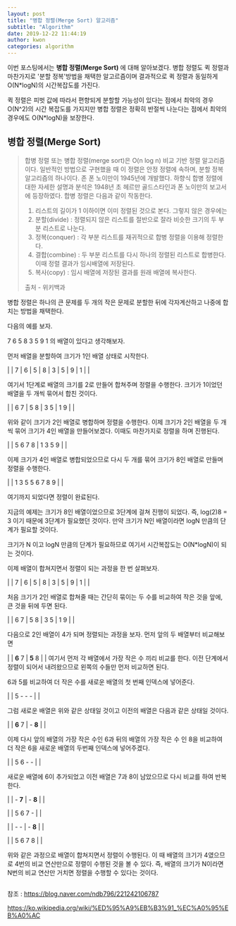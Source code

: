 ```yaml
---
layout: post
title: "병합 정렬(Merge Sort) 알고리즘"
subtitle: "Algorithm"
date: 2019-12-22 11:44:19
author: kwon
categories: algorithm
---
```

이번 포스팅에서는 **병합 정렬(Merge Sort)** 에 대해 알아보겠다. 병합 정렬도 퀵 정렬과 마찬가지로 '분할 정복'방법을 채택한 알고르즘이며 결과적으로 퀵 정렬과 동일하게 O(N*logN)의 시간복잡도를 가진다.

퀵 정렬은 피벗 값에 따라서 편향되게 분할할 가능성이 있다는 점에서 최악의 경우 O(N^2)의 시간 복잡도를 가지지만 병합 정렬은 정확히 반절씩 나눈다는 점에서 최악의 경우에도 O(N*logN)을 보장한다.


## 병합 정렬(Merge Sort)
>합병 정렬 또는 병합 정렬(merge sort)은 O(n log n) 비교 기반 정렬 알고리즘이다. 일반적인 방법으로 구현했을 때 이 정렬은 안정 정렬에 속하며, 분할 정복 알고리즘의 하나이다. 존 폰 노이만이 1945년에 개발했다. 하향식 합병 정렬에 대한 자세한 설명과 분석은 1948년 초 헤르만 골드스타인과 폰 노이만의 보고서에 등장하였다.
>합병 정렬은 다음과 같이 작동한다.
>
>1. 리스트의 길이가 1 이하이면 이미 정렬된 것으로 본다. 그렇지 않은 경우에는
>2. 분할(divide) : 정렬되지 않은 리스트를 절반으로 잘라 비슷한 크기의 두 부분 리스트로 나눈다.
>3. 정복(conquer) : 각 부분 리스트를 재귀적으로 합병 정렬을 이용해 정렬한다.
>4. 결합(combine) : 두 부분 리스트를 다시 하나의 정렬된 리스트로 합병한다. 이때 정렬 결과가 임시배열에 저장된다.
>5. 복사(copy) : 임시 배열에 저장된 결과를 원래 배열에 복사한다.
>
>출처 - 위키백과

병합 정렬은 하나의 큰 문제를 두 개의 작은 문제로 분할한 뒤에 각자계산하고 나중에 합치는 방법을 채택한다.

다음의 예를 보자.

7 6 5 8 3 5 9 1 의 배열이 있다고 생각해보자.

먼저 배열을 분할하여 크기가 1인 배열 상태로 시작한다.

| \| 7 \| 6 \| 5 \| 8 \| 3 \| 5 \| 9 \| 1 \| |

여기서 1단계로 배열의 크기를 2로 만들어 합쳐주며 정렬을 수행한다. 크기가 1이었던 배열을 두 개씩 묶어서 합친 것이다.

| \| 6 7 \| 5 8 \| 3 5 \| 1 9 \| |

위와 같이 크기가 2인 배열로 병합하며 정렬을 수행한다. 이제 크기가 2인 배열을 두 개씩 묶어 크기가 4인 배열을 만들어보겠다. 이때도 마찬가지로 정렬을 하며 진행된다.

| \| 5 6 7 8 \| 1 3 5 9 \| |

이제 크기가 4인 배열로 병합되었으므로 다시 두 개를 묶어 크기가 8인 배열로 만들며 정렬을 수행한다.

| \| 1 3 5 5 6 7 8 9 \| |

여기까지 되었다면 정렬이 완료된다.

지금의 예제는 크기가 8인 배열이었으므로 3단계에 걸쳐 진행이 되었다. 즉, log(2)8 = 3 이기 때문에 3단계가 필요했던 것이다. 만약 크기가 N인 배열이라면 logN 만큼의 단계가 필요할 것이다.

크기가 N 이고 logN 만큼의 단계가 필요하므로 여기서 시간복잡도는 O(N*logN)이 되는 것이다.

이제 배열이 합쳐지면서 정렬이 되는 과정을 한 번 살펴보자.

| \| 7 \| 6 \| 5 \| 8 \| 3 \| 5 \| 9 \| 1 \| |

처음 크기가 2인 배열로 합쳐줄 때는 간단히 묶이는 두 수를 비교하여 작은 것을 앞에, 큰 것을 뒤에 두면 된다.

| \| 6 7 \| 5 8 \| 3 5 \| 1 9 \| |

다음으로 2인 배열이 4가 되며 정렬되는 과정을 보자. 먼저 앞의 두 배열부터 비교해보면

| \| **6** 7 \| **5** 8 \| | 여기서 먼저 각 배열에서 가장 작은 수 끼리 비교를 한다. 이전 단계에서 정렬이 되어서 내려왔으므로 왼쪽의 수들만 먼저 비교하면 된다.

6과 5를 비교하여 더 작은 수를 새로운 배열의 첫 번째 인덱스에 넣어준다.

| \| 5 - - - \| |

그럼 새로운 배열은 위와 같은 상태일 것이고 이전의 배열은 다음과 같은 상태일 것이다.

| \| **6** 7 \| - **8** \| |

이제 다시 앞의 배열의 가장 작은 수인 6과 뒤의 배열의 가장 작은 수 인 8을 비교하여 더 작은 6을 새로운 배열의 두번째 인덱스에 넣어주겠다.

| \| 5 6 - - \| |

새로운 배열에 6이 추가되었고 이전 배열은 7과 8이 남았으므로 다시 비교를 하여 반복한다.

| \| - **7** \| - **8** \| |

| \| 5 6 7 - \| |

| \| - - \| - **8** \| |

| \| 5 6 7 8 \| |

위와 같은 과정으로 배열이 합쳐지면서 정렬이 수행된다. 이 때 배열의 크기가 4였으므로 4번의 비교 연산만으로 정렬이 수행된 것을 볼 수 있다. 즉, 배열의 크기가 N이라면 N번의 비교 연산만 거치면 정렬을 수행할 수 있다는 것이다.







```C++


```


참조 : <https://blog.naver.com/ndb796/221242106787>

<https://ko.wikipedia.org/wiki/%ED%95%A9%EB%B3%91_%EC%A0%95%EB%A0%AC>
